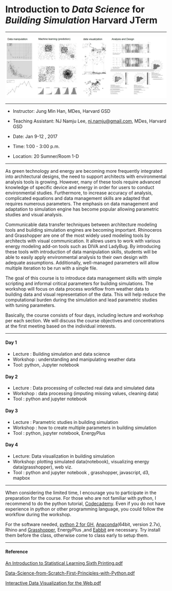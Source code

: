 # Introduction to *Data Science* for *Building Simulation* Harvard JTerm
<hr/>

![Data Science for Building Simulation](img/img_01.jpg)

<hr/>

- Instructor: Jung Min Han, MDes, Harvard GSD
 
- Teaching Assistant: NJ Namju Lee, nj.namju@gmail.com, MDes, Harvard GSD
 
- Date: Jan 9-12 , 2017 
 
- Time: 1:00 - 3:00 p.m.
 
- Location: 20 Sumner/Room 1-D 

<hr/>
As green technology and energy are becoming more frequently integrated into architectural designs, the need to support architects with environmental analysis tools is growing. However, many of these tools require advanced knowledge of specific device and energy in order for users to conduct environmental studies. Furthermore, to increase accuracy of analysis, complicated equations and data management skills are adapted that requires numerous parameters. The emphasis on data management and adaptation to simulation engine has become popular allowing parametric studies and visual analysis.

Communicable data transfer techniques between architecture modeling tools and building simulation engines are becoming important. Rhinoceros and Grasshopper are one of the most widely used modeling tools by architects with visual communication. It allows users to work with various energy modeling add-on tools such as DIVA and LadyBug. By introducing these tools with introduction of data manipulation skills, students will be able to easily apply environmental analysis to their own design with adequate assumptions. Additionally, well-managed parameters will allow multiple iteration to be run with a single file.

The goal of this course is to introduce data management skills with simple scripting and informal critical parameters for building simulations. The workshop will focus on data process workflow from weather data to building data and visual representation of the data. This will help reduce the computational burden during the simulation and lead parametric studies with tuning parameters.

Basically, the course consists of four days, including lecture and workshop per each section. We will discuss the course objectives and concentrations at the first meeting based on the individual interests.  

<hr/>

#### Day 1 
- Lecture : Building simulation and data science
- Workshop : understanding and manipulating weather data   
- Tool: python, Jupyter notebook

#### Day 2 
- Lecture : Data processing of collected real data and simulated data
- Workshop : data processing (imputing missing values, cleaning data)
- Tool : python and jupyter notebook 

#### Day 3 
- Lecture : Parametric studies in building simulation
- Workshop : how to create multiple parameters in building simulation 
- Tool : python, jupyter notebook, EnergyPlus

#### Day 4 
- Lecture: Data visualization in building simulation 
- Workshop: plotting simulated data(notebook), visualizing energy data(grasshopper), web viz. 
- Tool : python and jupyter notebook , grasshopper, javascript, d3, mapbox 

<hr/>

When considering the limited time, I encourage you to participate in the preparation for the course.
For those who are not familiar with python, I recommend to do the python tutorial, [Codecademy](https://www.codecademy.com/learn/python). 
Even if you do not have experience in python or other programming language, you could follow the workflow during the workshop. 


For the software needed, [python 2 for GH](http://www.food4rhino.com/app/ghpython), [Anaconda](https://www.continuum.io/downloads)(64bit, version 2.7x), Rhino and [Grasshopper](http://www.rhino3d.com/download/grasshopper/1.0/wip), EnergyPlus ,and [Eabbit](https://www.dropbox.com/s/t0dvc8apsbfxx07/EabbitForBuildingEnergySimulation_V_0%2C0%2C1.zip?dl=0) are necessary. Try install them before the class, otherwise come to class early to setup them.

<hr/>

#### Reference
[An Introduction to Statistical Learning Sixth Printing.pdf](http://www-bcf.usc.edu/~gareth/ISL/ISLR%20First%20Printing.pdf)

[Data-Science-from-Scratch-First-Principles-with-Python.pdf](http://choonsiong.com/public/books/Data%20Science%20from%20Scratch.pdf)

[Interactive Data Visualization for the Web.pdf](https://robot.bolink.org/ebooks/Interactive%20Data%20Visualization%20For%20The%20Web.pdf)


